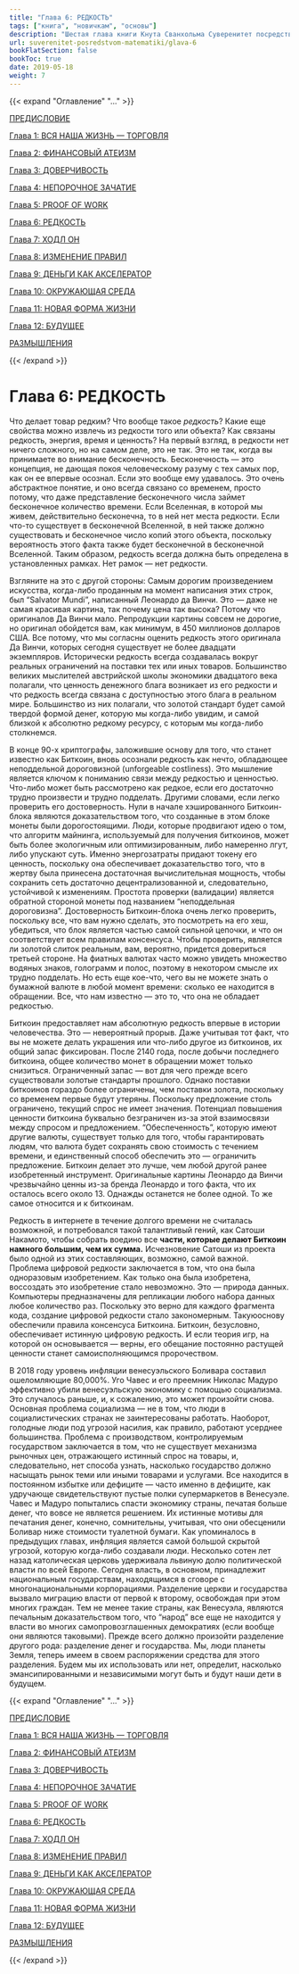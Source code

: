 ```yaml
---
title: "Глава 6: РЕДКОСТЬ"
tags: ["книга", "новичкам", "основы"]
description: "Шестая глава книги Кнута Сванхольма Суверенитет посредством математики."
url: suverenitet-posredstvom-matematiki/glava-6
bookFlatSection: false
bookToc: true
date: 2019-05-18
weight: 7
---
```


{{< expand "Оглавление" "..." >}}

[ПРЕДИСЛОВИЕ](/suverenitet-posredstvom-matematiki/intro)

[Глава 1: ВСЯ НАША ЖИЗНЬ — ТОРГОВЛЯ](/suverenitet-posredstvom-matematiki/glava-1)

[Глава 2: ФИНАНСОВЫЙ АТЕИЗМ](/suverenitet-posredstvom-matematiki/glava-2)

[Глава 3: ДОВЕРЧИВОСТЬ](/suverenitet-posredstvom-matematiki/glava-3)

[Глава 4: НЕПОРОЧНОЕ ЗАЧАТИЕ](/suverenitet-posredstvom-matematiki/glava-4)

[Глава 5: PROOF OF WORK](/suverenitet-posredstvom-matematiki/glava-5)

[Глава 6: РЕДКОСТЬ](/suverenitet-posredstvom-matematiki/glava-6)

[Глава 7: ХОДЛ ОН](/suverenitet-posredstvom-matematiki/glava-7)

[Глава 8: ИЗМЕНЕНИЕ ПРАВИЛ](/suverenitet-posredstvom-matematiki/glava-8)

[Глава 9: ДЕНЬГИ КАК АКСЕЛЕРАТОР](/suverenitet-posredstvom-matematiki/glava-9)

[Глава 10: ОКРУЖАЮЩАЯ СРЕДА](/suverenitet-posredstvom-matematiki/glava-10)

[Глава 11: НОВАЯ ФОРМА ЖИЗНИ](/suverenitet-posredstvom-matematiki/glava-11)

[Глава 12: БУДУЩЕЕ](/suverenitet-posredstvom-matematiki/glava-12)

[РАЗМЫШЛЕНИЯ](/suverenitet-posredstvom-matematiki/mysli)

{{< /expand >}}

# Глава 6: РЕДКОСТЬ

Что делает товар редким? Что вообще такое *редкость*? Какие еще свойства можно извлечь из редкости того или объекта? Как связаны редкость, энергия, время и ценность? На первый взгляд, в редкости нет ничего сложного, но на самом деле, это не так. Это не так, когда вы принимаете во внимание бесконечность. Бесконечность — это концепция, не дающая покоя человеческому разуму с тех самых пор, как он ее впервые осознал. Если это вообще ему удавалось. Это очень абстрактное понятие, и оно всегда связано со временем, просто потому, что даже представление бесконечного числа займет бесконечное количество времени. Если Вселенная, в которой мы живем, действительно бесконечна, то в ней нет места редкости. Если что-то существует в бесконечной Вселенной, в ней также должно существовать и бесконечное число копий этого объекта, поскольку вероятность этого факта также будет бесконечной в бесконечной Вселенной. Таким образом, редкость всегда должна быть определена в установленных рамках. Нет рамок — нет редкости.

Взгляните на это с другой стороны: Самым дорогим произведением искусства, когда-либо проданным на момент написания этих строк, был “Salvator Mundi”, написанный Леонардо да Винчи. Это — даже не самая красивая картина, так почему цена так высока? Потому что оригиналов Да Винчи мало. Репродукции картины совсем не дорогие, но оригинал обойдется вам, как минимум, в 450 миллионов долларов США. Все потому, что мы согласны оценить редкость этого оригинала Да Винчи, которых сегодня существует не более двадцати экземпляров. Исторически редкость всегда создавалась вокруг реальных ограничений на поставки тех или иных товаров. Большинство великих мыслителей австрийской школы экономики двадцатого века полагали, что ценность денежного блага возникает из его редкости и что редкость всегда связана с доступностью этого блага в реальном мире. Большинство из них полагали, что золотой стандарт будет самой твердой формой денег, которую мы когда-либо увидим, и самой близкой к абсолютно редкому ресурсу, с которым мы когда-либо столкнемся.

В конце 90-х криптографы, заложившие основу для того, что станет известно как Биткоин, вновь осознали редкость как нечто, обладающее неподдельной дороговизной (unforgeable costliness). Это мышление является ключом к пониманию связи между редкостью и ценностью. Что-либо может быть рассмотрено как редкое, если его достаточно трудно произвести и трудно подделать. Другими словами, если легко проверить его достоверность. Нули в начале хэшированного Биткоин-блока являются доказательством того, что созданные в этом блоке монеты были дорогостоящими. Люди, которые продвигают идею о том, что алгоритм майнинга, используемый для получения биткоинов, может быть более экологичным или оптимизированным, либо намеренно лгут, либо упускают суть. Именно энергозатраты придают токену его ценность, поскольку она обеспечивает доказательство того, что в жертву была принесена достаточная вычислительная мощность, чтобы сохранить сеть достаточно децентрализованной и, следовательно, устойчивой к изменениям. Простота проверки (валидации) является обратной стороной монеты под названием “неподдельная дороговизна”. Достоверность Биткоин-блока очень легко проверить, поскольку все, что вам нужно сделать, это посмотреть на его хеш, убедиться, что блок является частью самой сильной цепочки, и что он соответствует всем правилам консенсуса. Чтобы проверить, является ли золотой слиток реальным, вам, вероятно, придется довериться третьей стороне. На фиатных валютах часто можно увидеть множество водяных знаков, голограмм и полос, поэтому в некотором смысле их трудно подделать. Но есть еще кое-что, чего вы не можете знать о бумажной валюте в любой момент времени: сколько ее находится в обращении. Все, что нам известно — это то, что она не обладает редкостью.

Биткоин предоставляет нам абсолютную редкость впервые в истории человечества. Это — невероятный прорыв. Даже учитывая тот факт, что вы не можете делать украшения или что-либо другое из биткоинов, их общий запас фиксирован. После 2140 года, после добычи последнего биткоина, общее количество монет в обращении может только снизиться. Ограниченный запас — вот для чего прежде всего существовали золотые стандарты прошлого. Однако поставки биткоинов гораздо более ограничены, чем поставки золота, поскольку со временем первые будут утеряны. Поскольку предложение столь ограничено, текущий спрос не имеет значения. Потенциал повышения ценности биткоина буквально безграничен из-за этой взаимосвязи между спросом и предложением. “Обеспеченность”, которую имеют другие валюты, существует только для того, чтобы гарантировать людям, что валюта будет сохранять свою стоимость с течением времени, и единственный способ обеспечить это — ограничить предложение. Биткоин делает это лучше, чем любой другой ранее изобретенный инструмент. Оригинальные картины Леонардо да Винчи чрезвычайно ценны из-за бренда Леонардо и того факта, что их осталось всего около 13. Однажды останется не более одной. То же самое относится и к биткоинам.

Редкость в интернете в течение долгого времени не считалась возможной, и потребовался такой талантливый гений, как Сатоши Накамото, чтобы собрать воедино все **части, которые делают Биткоин намного большим, чем их сумма.** Исчезновение Сатоши из проекта было одной из этих составляющих, возможно, самой важной. Проблема цифровой редкости заключается в том, что она была одноразовым изобретением. Как только она была изобретена, воссоздать это изобретение стало невозможно. Это — природа данных. Компьютеры предназначены для репликации любого набора данных любое количество раз. Поскольку это верно для каждого фрагмента кода, создание цифровой редкости стало закономерным. Такую ​​основу обеспечили правила консенсуса Биткоина. Биткоин, безусловно, обеспечивает истинную цифровую редкость. И если теория игр, на которой он основывается — верны, его обещание постоянно растущей ценности станет самоисполняющимся пророчеством.

В 2018 году уровень инфляции венесуэльского Боливара составил ошеломляющие 80,000%. Уго Чавес и его преемник Николас Мадуро эффективно убили венесуэльскую экономику с помощью социализма. Это случалось раньше, и, к сожалению, это может произойти снова. Основная проблема социализма — не в том, что люди в социалистических странах не заинтересованы работать. Наоборот, голодные люди под угрозой насилия, как правило, работают усерднее большинства. Проблема с производством, контролируемым государством заключается в том, что не существует механизма рыночных цен, отражающего истинный спрос на товары, и, следовательно, нет способа узнать, насколько государство должно насыщать рынок теми или иными товарами и услугами. Все находится в постоянном избытке или дефиците — часто именно в дефиците, как удручающе свидетельствуют пустые полки супермаркетов в Венесуэле. Чавес и Мадуро попытались спасти экономику страны, печатая больше денег, что вовсе не является решением. Их истинные мотивы для печатания денег, конечно, сомнительны, учитывая, что они обесценили Боливар ниже стоимости туалетной бумаги. Как упоминалось в предыдущих главах, инфляция является самой большой скрытой угрозой, которую когда-либо создавали люди. Несколько сотен лет назад католическая церковь удерживала львиную долю политической власти по всей Европе. Сегодня власть, в основном, принадлежит национальным государствам, находящимся в сговоре с многонациональными корпорациями. Разделение церкви и государства вызвало миграцию власти от первой к второму, освобождая при этом многих граждан. Тем не менее такие страны, как Венесуэла, являются печальным доказательством того, что “народ” все еще не находится у власти во многих самопровозглашенных демократиях (если вообще они являются таковыми). Прежде всего должно произойти разделение другого рода: разделение денег и государства. Мы, люди планеты Земля, теперь имеем в своем распоряжении средства для этого разделения. Будем мы их использовать или нет, определит, насколько эмансипированными и независимыми могут быть и будут наши дети в будущем.

{{< expand "Оглавление" "..." >}}

[ПРЕДИСЛОВИЕ](/suverenitet-posredstvom-matematiki/intro)

[Глава 1: ВСЯ НАША ЖИЗНЬ — ТОРГОВЛЯ](/suverenitet-posredstvom-matematiki/glava-1)

[Глава 2: ФИНАНСОВЫЙ АТЕИЗМ](/suverenitet-posredstvom-matematiki/glava-2)

[Глава 3: ДОВЕРЧИВОСТЬ](/suverenitet-posredstvom-matematiki/glava-3)

[Глава 4: НЕПОРОЧНОЕ ЗАЧАТИЕ](/suverenitet-posredstvom-matematiki/glava-4)

[Глава 5: PROOF OF WORK](/suverenitet-posredstvom-matematiki/glava-5)

[Глава 6: РЕДКОСТЬ](/suverenitet-posredstvom-matematiki/glava-6)

[Глава 7: ХОДЛ ОН](/suverenitet-posredstvom-matematiki/glava-7)

[Глава 8: ИЗМЕНЕНИЕ ПРАВИЛ](/suverenitet-posredstvom-matematiki/glava-8)

[Глава 9: ДЕНЬГИ КАК АКСЕЛЕРАТОР](/suverenitet-posredstvom-matematiki/glava-9)

[Глава 10: ОКРУЖАЮЩАЯ СРЕДА](/suverenitet-posredstvom-matematiki/glava-10)

[Глава 11: НОВАЯ ФОРМА ЖИЗНИ](/suverenitet-posredstvom-matematiki/glava-11)

[Глава 12: БУДУЩЕЕ](/suverenitet-posredstvom-matematiki/glava-12)

[РАЗМЫШЛЕНИЯ](/suverenitet-posredstvom-matematiki/mysli)

{{< /expand >}}

